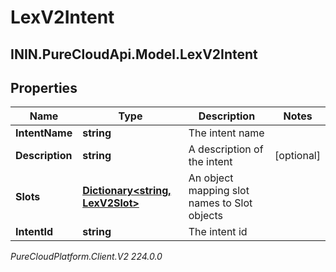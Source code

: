 # LexV2Intent

## ININ.PureCloudApi.Model.LexV2Intent

## Properties

|Name | Type | Description | Notes|
|------------ | ------------- | ------------- | -------------|
| **IntentName** | **string** | The intent name | |
| **Description** | **string** | A description of the intent | [optional] |
| **Slots** | [**Dictionary&lt;string, LexV2Slot&gt;**](LexV2Slot) | An object mapping slot names to Slot objects | |
| **IntentId** | **string** | The intent id | |



_PureCloudPlatform.Client.V2 224.0.0_
